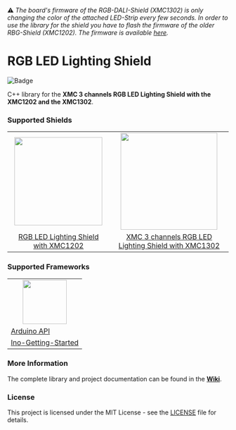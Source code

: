:warning: *The board's firmware of the RGB-DALI-Shield (XMC1302) is only changing the color of the attached LED-Strip every few seconds. In order to use the library for the shield you have to flash the firmware of the older RBG-Shield (XMC1202). The firmware is available [here](https://www.infineon.com/dgdl/Infineon-RGB_LED_Lighting_Shield_XMC1202_Source_Code-SW-v06_00-EN.zip?fileId=5546d46249cd10140149f5eae2081ef4&da=t).*

# RGB LED Lighting Shield
![Badge](https://github.com/djaumann/arduino-rgb-led-lighting-shield/workflows/build_test/badge.svg)

C++ library for the **XMC 3 channels RGB LED Lighting Shield with the XMC1202 and the XMC1302**.

### Supported Shields
<table>
    <tr>
        <td align="center"><img src ="https://github.com/Infineon/rgb-led-lighting-shield/wiki/img/RGB-Shield-XMC1202.jpg" width=200></td>
        <td align="center"><img src ="https://github.com/Infineon/rgb-led-lighting-shield/wiki/img/RGB-Shield-XMC1302.jpg" width=220></td>
    </tr>
    <tr>
        <td style="text-align: center"><a href="https://www.infineon.com/cms/de/product/evaluation-boards/kit_led_xmc1202_as_01/">RGB LED Lighting Shield with XMC1202</a></td>
        <td style="text-align: center"><a href="https://www.infineon.com/cms/en/product/evaluation-boards/kit_xmc_led_dali_20_rgb/">XMC 3 channels RGB LED Lighting Shield with XMC1302</a></td>
    </tr>
</table>

### Supported Frameworks
<table>
    <tr>
        <td align="center"><img src="https://github.com/Infineon/rgb-led-lighting-shield/wiki/img/ino-logo.jpg" width=100></td>
    </tr>
    <tr>
        <td style"text-align: center"><a href="">Arduino API</a></td>
    </tr>
    <tr>
        <td style"text-align: center"><a href="">Ino-Getting-Started</a></td>
    </tr>
</table>

### More Information
The complete library and project documentation can be found in the **[Wiki](https://github.com/Infineon/rgb-led-lighting-shield/wiki)**.

### License

This project is licensed under the MIT License - see the [LICENSE](LICENSE) file for details.










